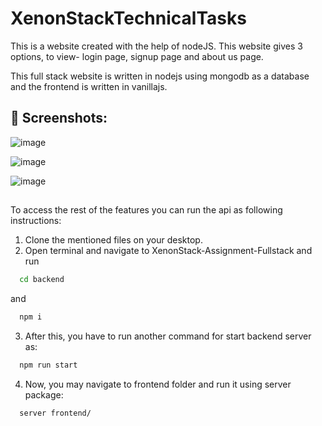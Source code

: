 # XenonStackTechnicalTasks
This is a website created with the help of nodeJS. This website gives 3 options, to view- login page, signup page and about us page.

This full stack website is written in nodejs using mongodb as a database and the frontend is written in vanillajs.

## 📸 Screenshots:

![image](https://user-images.githubusercontent.com/104768169/196846730-001c64b2-aba5-4e06-8a8a-9c840e05fd1f.png)

![image](https://user-images.githubusercontent.com/104768169/196846816-02151fa3-0b2d-4c27-a1be-3368b0eb2a25.png)

![image](https://user-images.githubusercontent.com/104768169/196846924-dbcc5b83-0eb0-4352-a071-0c182ea00625.png)

##
To access the rest of the features you can run the api as following instructions:

1. Clone the mentioned files on your desktop.
2. Open terminal and navigate to XenonStack-Assignment-Fullstack and run
```bash
  cd backend
```
  and 
```bash
  npm i 
```
3. After this, you have to run another command for start backend server as:
```bash
  npm run start
```
4. Now, you may navigate to frontend folder and run it using server package:
```bash
  server frontend/
```
#

